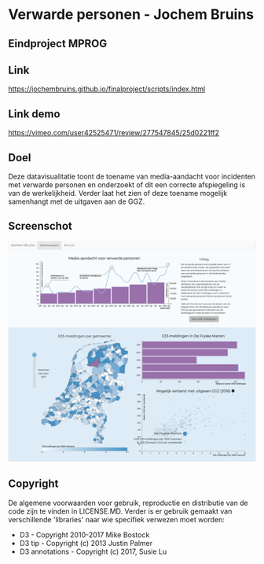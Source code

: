 # Verwarde personen - Jochem Bruins
## Eindproject MPROG

## Link
https://jochembruins.github.io/finalproject/scripts/index.html

## Link demo
https://vimeo.com/user42525471/review/277547845/25d0221ff2

## Doel
Deze datavisualitatie toont de toename van media-aandacht voor incidenten met verwarde personen en onderzoekt of dit een correcte afspiegeling is van de werkelijkheid. Verder laat het zien of deze toename mogelijk samenhangt met de uitgaven aan de GGZ.

## Screenschot
![](doc/screenshot.jpg)

## Copyright
De algemene voorwaarden voor gebruik, reproductie en distributie van de code zijn te vinden in LICENSE.MD. Verder is er gebruik gemaakt van verschillende 'libraries' naar wie specifiek verwezen moet worden:

* D3 - Copyright 2010-2017 Mike Bostock
* D3 tip - Copyright (c) 2013 Justin Palmer
* D3 annotations - Copyright (c) 2017, Susie Lu




